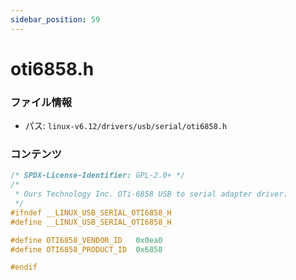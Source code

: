 ```yaml
---
sidebar_position: 59
---
```

# oti6858.h

### ファイル情報

- パス: `linux-v6.12/drivers/usb/serial/oti6858.h`

### コンテンツ

```h
/* SPDX-License-Identifier: GPL-2.0+ */
/*
 * Ours Technology Inc. OTi-6858 USB to serial adapter driver.
 */
#ifndef __LINUX_USB_SERIAL_OTI6858_H
#define __LINUX_USB_SERIAL_OTI6858_H

#define OTI6858_VENDOR_ID	0x0ea0
#define OTI6858_PRODUCT_ID	0x6858

#endif

```
